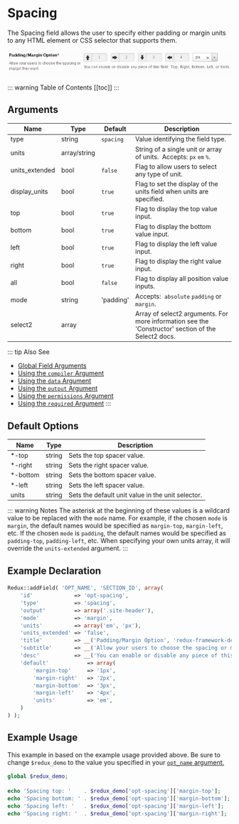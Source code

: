 # Spacing

The Spacing field allows the user to specify either padding or margin units to any HTML element or CSS selector that supports them.

<span style="display:block;text-align:center">![](./img/spacing.png)</span>

::: warning Table of Contents
[[toc]]
:::

## Arguments
|Name|Type|Default|Description|
|--- |--- |--- |--- |
|type|string|`spacing`|Value identifying the field type.|
|units|array/string||String of a single unit or array of units.  Accepts: `px` `em` `%`.|
|units_extended|bool|`false`|Flag to allow users to select any type of unit.|
|display_units|bool|`true`|Flag to set the display of the units field when units are specified.|
|top|bool|`true`|Flag to display the top value input.|
|bottom|bool|`true`|Flag to display the bottom value input.|
|left|bool|`true`|Flag to display the left value input.|
|right|bool|`true`|Flag to display the right value input.|
|all|bool|`false`|Flag to display all position value inputs.|
|mode|string|'padding'|Accepts:  `absolute` `padding` or `margin`.|
|select2|array||Array of select2 arguments.  For more information see the 'Constructor' section of the Select2 docs.|

::: tip Also See
- [Global Field Arguments](../configuration/fields/arguments.md)
- [Using the `compiler` Argument](../configuration/fields/compiler.md)
- [Using the `data` Argument](../configuration/fields/data.md)
- [Using the `output` Argument](../configuration/fields/output.md)
- [Using the `permissions` Argument](../configuration/fields/permissions.md)
- [Using the `required` Argument](../configuration/fields/required.md)
:::

## Default Options
|Name|Type|Description|
|--- |--- |--- |
|*-top|string|Sets the top spacer value.|
|*-right|string|Sets the right spacer value.|
|*-bottom|string|Sets the bottom spacer value.|
|*-left|string|Sets the left spacer value.|
|units|string|Sets the default unit value in the unit selector.|

::: warning Notes
The asterisk at the beginning of these values is a wildcard value to be replaced with the `mode` name. For example, if the chosen `mode` is `margin`, the default names would be specified as `margin-top`, `margin-left`, etc. If the chosen `mode` is `padding`, the default names would be specified as `padding-top`, `padding-left`, etc.
When specifying your own units array, it will override the `units-extended` argument.
:::

## Example Declaration
```php
Redux::addField( 'OPT_NAME', 'SECTION_ID', array(
    'id'             => 'opt-spacing',
    'type'           => 'spacing',
    'output'         => array('.site-header'),
    'mode'           => 'margin',
    'units'          => array('em', 'px'),
    'units_extended' => 'false',
    'title'          => __('Padding/Margin Option', 'redux-framework-demo'),
    'subtitle'       => __('Allow your users to choose the spacing or margin they want.', 'redux-framework-demo'),
    'desc'           => __('You can enable or disable any piece of this field. Top, Right, Bottom, Left, or Units.', 'redux-framework-demo'),
    'default'            => array(
        'margin-top'     => '1px', 
        'margin-right'   => '2px', 
        'margin-bottom'  => '3px', 
        'margin-left'    => '4px',
        'units'          => 'em', 
    )
) );
```

## Example Usage
This example in based on the example usage provided above. Be sure to change `$redux_demo` to the value you specified in your <a title="opt_name" href="/redux-framework/arguments/opt_name/">`opt_name` argument.</a>

```php
global $redux_demo;

echo 'Spacing top: '    . $redux_demo['opt-spacing']['margin-top'];
echo 'Spacing bottom: ' . $redux_demo['opt-spacing']['margin-bottom'];
echo 'Spacing left: '   . $redux_demo['opt-spacing']['margin-left'];
echo 'Spacing right: '  . $redux_demo['opt-spacing']['margin-right'];
```

